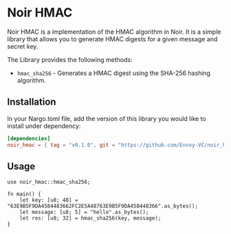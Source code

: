 # Noir HMAC

Noir HMAC is a implementation of the HMAC algorithm in Noir. It is a simple library that allows you to generate HMAC digests for a given message and secret key.

The Library provides the following methods:

- `hmac_sha256` - Generates a HMAC digest using the SHA-256 hashing algorithm.

## Installation

In your Nargo.toml file, add the version of this library you would like to install under dependency:

```toml
[dependencies]
noir_hmac = { tag = "v0.1.0", git = "https://github.com/Envoy-VC/noir_hmac" }
```

## Usage

```noir
use noir_hmac::hmac_sha256;

fn main() {
    let key: [u8; 48] = "63E9B5F9DA4584483662FC2E5A48763E9B5F9DA458448366".as_bytes();
    let message: [u8; 5] = "hello".as_bytes();
    let res: [u8; 32] = hmac_sha256(key, message);
}
```
